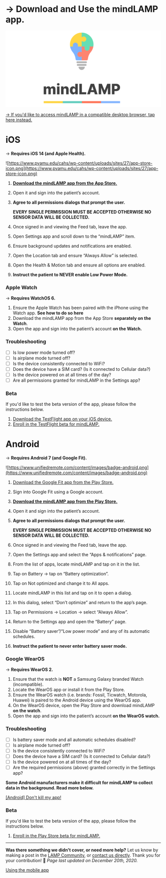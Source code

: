 # → Download and Use the mindLAMP app.

![](../assets/banner.png)

[→ If you'd like to access mindLAMP in a compatible desktop browser, tap here instead.](https://dashboard.lamp.digital)

# iOS

→ **Requires iOS 14 (and Apple Health).**

![https://www.pvamu.edu/cahs/wp-content/uploads/sites/27/app-store-icon.png](https://www.pvamu.edu/cahs/wp-content/uploads/sites/27/app-store-icon.png)

1. [**Download the mindLAMP app from the App Store.**](https://apps.apple.com/us/app/mindlamp/id1495947054)
2. Open it and sign into the patient’s account. 
3. **Agree to all permissions dialogs that prompt the user.**

    **EVERY SINGLE PERMISSION MUST BE ACCEPTED OTHERWISE NO SENSOR DATA WILL BE COLLECTED.**

4. Once signed in and viewing the Feed tab, leave the app.
5. Open Settings app and scroll down to the “mindLAMP” item.
6. Ensure background updates and notifications are enabled.
7. Open the Location tab and ensure “Always Allow” is selected.
8. Open the Health & Motion tab and ensure all options are enabled.
9. **Instruct the patient to NEVER enable Low Power Mode.**

### Apple Watch

→ **Requires WatchOS 6.**

1. Ensure the Apple Watch has been paired with the iPhone using the Watch app. **See how to do so here**
2. Download the mindLAMP app from the App Store **separately on the Watch**.
3. Open the app and sign into the patient’s account **on the Watch.**

### Troubleshooting

- [ ]  Is low power mode turned off?
- [ ]  Is airplane mode turned off?
- [ ]  Is the device consistently connected to WiFi?
- [ ]  Does the device have a SIM card? (Is it connected to Cellular data?)
- [ ]  Is the device powered on at all times of the day?
- [ ]  Are all permissions granted for mindLAMP in the Settings app?

### Beta

If you'd like to test the beta version of the app, please follow the instructions below.

1. [Download the TestFlight app on your iOS device.](https://apps.apple.com/us/app/testflight/id899247664)
2. [Enroll in the TestFlight beta for mindLAMP.](https://testflight.apple.com/join/TSpdLc6U)

# Android

→ **Requires Android 7 (and Google Fit).**

![https://www.unifiedremote.com/content/images/badge-android.png](https://www.unifiedremote.com/content/images/badge-android.png)

1. [Download the Google Fit app from the Play Store.](https://play.google.com/store/apps/details?id=com.google.android.apps.fitness)
2. Sign into Google Fit using a Google account.
3. [**Download the mindLAMP app from the Play Store.**](https://play.google.com/apps/details?id=digital.lamp.mindlamp) 
4. Open it and sign into the patient’s account. 
5. **Agree to all permissions dialogs that prompt the user.**

    **EVERY SINGLE PERMISSION MUST BE ACCEPTED OTHERWISE NO SENSOR DATA WILL BE COLLECTED.**

6. Once signed in and viewing the Feed tab, leave the app. 
7. Open the Settings app and select the “Apps & notifications” page.
8. From the list of apps, locate mindLAMP and tap on it in the list.
9. Tap on Battery → tap on “Battery optimization”.
10. Tap on Not optimized and change it to All apps.
11. Locate mindLAMP in this list and tap on it to open a dialog.
12. In this dialog, select “Don’t optimize” and return to the app’s page.
13. Tap on Permissions → Location → select “Always Allow”.
14. Return to the Settings app and open the “Battery” page. 
15. Disable “Battery saver”/“Low power mode” and any of its automatic schedules.
16. **Instruct the patient to never enter battery saver mode.**

### Google WearOS

→ **Requires WearOS 2.**

1. Ensure that the watch is **NOT** a Samsung Galaxy branded Watch (incompatible).
2. Locate the WearOS app or install it from the Play Store.
3. Ensure the WearOS watch (i.e. brands: Fossil, Ticwatch, Motorola, Huawei) is paired to the Android device using the WearOS app. 
4. On the WearOS device, open the Play Store and download mindLAMP **on the watch**.
5. Open the app and sign into the patient’s account **on the WearOS watch.**

### Troubleshooting

- [ ]  Is battery saver mode and all automatic schedules disabled?
- [ ]  Is airplane mode turned off?
- [ ]  Is the device consistently connected to WiFi?
- [ ]  Does the device have a SIM card? (Is it connected to Cellular data?)
- [ ]  Is the device powered on at all times of the day?
- [ ]  Are the required permissions (above) granted correctly in the Settings app?

**Some Android manufacturers make it difficult for mindLAMP to collect data in the background. Read more below.**

[[Android] Don't kill my app!](%E2%86%92%20Download%20and%20Use%20the%20mindLAMP%20app/%5BAndroid%5D%20Don't%20kill%20my%20app!.md)

### Beta

If you'd like to test the beta version of the app, please follow the instructions below.

1. [Enroll in the Play Store beta for mindLAMP.](https://play.google.com/apps/testing/digital.lamp.mindlamp)

---

**Was there something we didn't cover, or need more help?**
Let us know by making a post in the [LAMP Community](https://community.lamp.digital/), or [contact us directly](mailto:team@digitalpsych.org). Thank you for your contribution! 🌟
*Page last updated on December 20th, 2020.*

[Using the mobile app](%E2%86%92%20Download%20and%20Use%20the%20mindLAMP%20app/Using%20the%20mobile%20app.md)